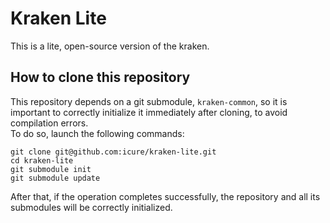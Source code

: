 # Kraken Lite
This is a lite, open-source version of the kraken.  

## How to clone this repository
This repository depends on a git submodule, `kraken-common`, so it is important to correctly initialize it immediately after cloning, to avoid compilation errors.  
To do so, launch the following commands:

```
git clone git@github.com:icure/kraken-lite.git
cd kraken-lite
git submodule init
git submodule update
```

After that, if the operation completes successfully, the repository and all its submodules will be correctly initialized. 